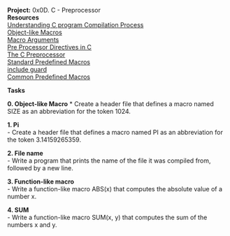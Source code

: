 **Project:** 0x0D. C - Preprocessor</br>
**Resources**</br>
[Understanding C program Compilation Process](https://www.youtube.com/watch?v=eW5he5uFBNM)</br>
[Object-like Macros](https://gcc.gnu.org/onlinedocs/gcc-5.1.0/cpp/Object-like-Macros.html#Object-like-Macros)</br>
[Macro Arguments](https://gcc.gnu.org/onlinedocs/gcc-5.1.0/cpp/Macro-Arguments.html#Macro-Arguments)</br>
[Pre Processor Directives in C](https://www.youtube.com/watch?v=X6HiYbY3Uak)</br>
[The C Preprocessor](https://www.cprogramming.com/tutorial/cpreprocessor.html)</br>
[Standard Predefined Macros](https://gcc.gnu.org/onlinedocs/gcc-5.1.0/cpp/Standard-Predefined-Macros.html#Standard-Predefined-Macros)</br>
[include guard](https://en.wikipedia.org/wiki/Include_guard)</br>
[Common Predefined Macros](https://gcc.gnu.org/onlinedocs/gcc-5.1.0/cpp/Common-Predefined-Macros.html#Common-Predefined-Macros)</br>

**Tasks** </br>

**0. Object-like Macro**
	* Create a header file that defines a macro named SIZE as an abbreviation for the token 1024. </br>

**1. Pi** </br>
	- Create a header file that defines a macro named PI as an abbreviation for the token 3.14159265359. </br>

**2. File name** </br>
	- Write a program that prints the name of the file it was compiled from, followed by a new line. </br>

**3. Function-like macro** </br>
	- Write a function-like macro ABS(x) that computes the absolute value of a number x. </br>

**4. SUM** </br>
	- Write a function-like macro SUM(x, y) that computes the sum of the numbers x and y. </br>


